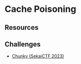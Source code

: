 # Cache Poisoning

## Resources

## Challenges

* [Chunky (SekaiCTF 2023)](/gitbook/challenges/sekaictf2023/chunky.md)
